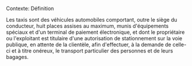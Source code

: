 Contexte: Définition

Les taxis sont des véhicules automobiles comportant, outre le siège du conducteur, huit places assises au maximum, munis d'équipements spéciaux et d'un terminal de paiement électronique, et dont le propriétaire ou l'exploitant est titulaire d'une autorisation de stationnement sur la voie publique, en attente de la clientèle, afin d'effectuer, à la demande de celle-ci et à titre onéreux, le transport particulier des personnes et de leurs bagages.
